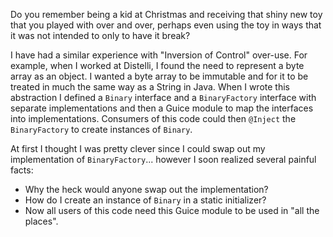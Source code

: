 Do you remember being a kid at Christmas and receiving that shiny new toy that you played with over
and over, perhaps even using the toy in ways that it was not intended to only to have it break?

I have had a similar experience with "Inversion of Control" over-use. For example, when I worked at
Distelli, I found the need to represent a byte array as an object. I wanted a byte array to be immutable
and for it to be treated in much the same way as a String in Java. When I wrote this abstraction I
defined a `Binary` interface and a `BinaryFactory` interface with separate implementations and then a
Guice module to map the interfaces into implementations. Consumers of this code could then `@Inject`
the `BinaryFactory` to create instances of `Binary`.

At first I thought I was pretty clever since I could swap out my implementation of `BinaryFactory`...
however I soon realized several painful facts:

* Why the heck would anyone swap out the implementation?
* How do I create an instance of `Binary` in a static initializer?
* Now all users of this code need this Guice module to be used in "all the places".

